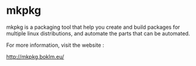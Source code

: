 mkpkg
=====

mkpkg is a packaging tool that help you create and build packages for
multiple linux distributions, and automate the parts that can be
automated.

For more information, visit the website :

  http://mkpkg.boklm.eu/

